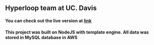 ## Hyperloop team at UC. Davis
#### You can check out the live version at [link](http://www.davishyperloop.com/)

#### This project was built on NodeJS with template engine. All data was stored in MySQL database in AWS  
